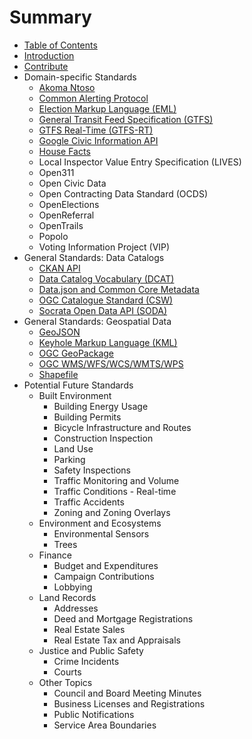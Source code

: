 # Summary

* [Table of Contents](SUMMARY.md)
* [Introduction](README.md)
* [Contribute](contribute.md)
* Domain-specific Standards
   * [Akoma Ntoso](standards/akoma_ntoso.md)
   * [Common Alerting Protocol](standards/common_alerting_protocol.md)
   * [Election Markup Language (EML)](standards/election_markup_language_eml.md)
   * [General Transit Feed Specification (GTFS)](standards/general_transit_feed_specification_gtfs.md)
   * [GTFS Real-Time (GTFS-RT)](standards/gtfs_realtime_gtfsrt.md)
   * [Google Civic Information API](standards/google_civic_information_api.md)
   * [House Facts](standards/house_facts.md)
   * Local Inspector Value Entry Specification (LIVES)
   * Open311
   * Open Civic Data
   * Open Contracting Data Standard (OCDS)
   * OpenElections
   * OpenReferral
   * OpenTrails
   * Popolo
   * Voting Information Project (VIP)
* General Standards: Data Catalogs
   * [CKAN API](standards/ckan_api.md)
   * [Data Catalog Vocabulary (DCAT)](standards/data_catalog_vocabulary_dcat.md)
   * [Data.json and Common Core Metadata](standards/datajson_common_core_metadata.md)
   * [OGC Catalogue Standard (CSW)](standards/ogc_catalogue_standard_csw.md)
   * [Socrata Open Data API (SODA)](standards/socrata_open_data_api_soda.md)
* General Standards: Geospatial Data
   * [GeoJSON](standards/geojson.md)
   * [Keyhole Markup Language (KML)](standards/keyhole_markup_language_kml.md)
   * [OGC GeoPackage](standards/ogc_geopackage.md)
   * [OGC WMS/WFS/WCS/WMTS/WPS](standards/ogc_wms-wfs-wcs-wmts-wps.md)
   * [Shapefile](standards/shapefile.md)
* Potential Future Standards
   * Built Environment
       * Building Energy Usage
       * Building Permits
       * Bicycle Infrastructure and Routes
       * Construction Inspection
       * Land Use
       * Parking
       * Safety Inspections
       * Traffic Monitoring and Volume
       * Traffic Conditions - Real-time
       * Traffic Accidents
       * Zoning and Zoning Overlays
   * Environment and Ecosystems
       * Environmental Sensors
       * Trees
   * Finance
       * Budget and Expenditures
       * Campaign Contributions
       * Lobbying
   * Land Records
       * Addresses
       * Deed and Mortgage Registrations
       * Real Estate Sales
       * Real Estate Tax and Appraisals
   * Justice and Public Safety
       * Crime Incidents
       * Courts
   * Other Topics
       * Council and Board Meeting Minutes
       * Business Licenses and Registrations
       * Public Notifications
       * Service Area Boundaries

